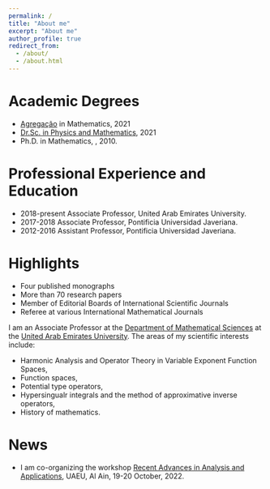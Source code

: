 ```yaml
---
permalink: /
title: "About me"
excerpt: "About me"
author_profile: true
redirect_from: 
  - /about/
  - /about.html
---
```


Academic Degrees
======
- [Agregação](https://pt.wikipedia.org/wiki/T%C3%ADtulo_de_agregado) in Mathematics, 2021
- [Dr.Sc. in Physics and Mathematics](https://en.wikipedia.org/wiki/Doctor_of_Sciences), 2021
- Ph.D. in Mathematics, , 2010.

Professional Experience and Education
====== 
- 2018-present Associate Professor, United Arab Emirates University.
- 2017-2018 Associate Professor, Pontificia Universidad Javeriana.
- 2012-2016 Assistant Professor, Pontificia Universidad Javeriana.

Highlights
======
- Four published monographs
- More than 70 research papers
- Member of Editorial Boards of International Scientific Journals
- Referee at various International Mathematical Journals


I am an Associate Professor at the [Department of Mathematical Sciences](https://cos.uaeu.ac.ae/en/departments/mathematical/) at the [United Arab Emirates University](http://www.uaeu.ac.ae/en). The areas of my scientific interests include:
- Harmonic Analysis and Operator Theory in Variable Exponent Function Spaces,
- Function spaces,
- Potential type operators,
- Hypersingualr integrals and the method of approximative inverse operators,
- History of mathematics.

News
======
 - I am co-organizing the workshop [Recent Advances in Analysis and Applications](https://conferences.uaeu.ac.ae/raaa2022/en/), UAEU, Al Ain, 19-20 October, 2022.

